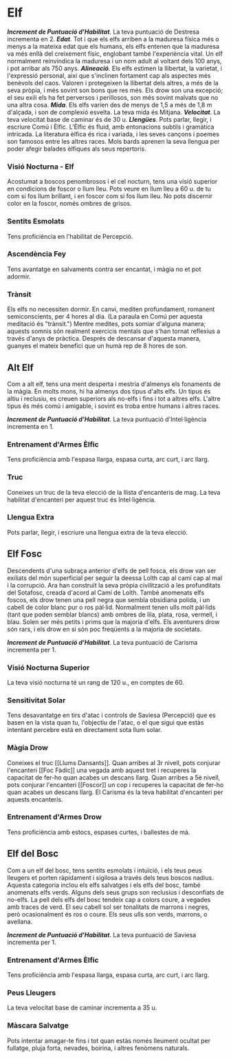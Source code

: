 # Elf

***Increment de Puntuació d'Habilitat***. La teva puntuació de Destresa incrementa en 2.
***Edat***. Tot i que els elfs arriben a la maduresa física més o menys a la mateixa edat que els humans, els elfs entenen que la maduresa va més enllà del creixement físic, englobant també l'experiència vital. Un elf normalment reinvindica la maduresa i un nom adult al voltant dels 100 anys, i pot arribar als 750 anys.
***Alineació***. Els elfs estimen la llibertat, la varietat, i l'expressió personal, així que s'inclinen fortament cap als aspectes més benèvols del caos. Valoren i protegeixen la llibertat dels altres, a més de la seva pròpia, i més sovint son bons que res més. Els drow son una excepció; el seu exili els ha fet perversos i perillosos, son més sovint malvats que no una altra cosa.
***Mida***. Els elfs varien des de menys de 1,5 a més de 1,8 m d'alçada, i son de complexió esvelta. La teva mida és Mitjana.
***Velocitat***. La teva velocitat base de caminar és de 30 u.
***Llengües***. Pots parlar, llegir, i escriure Comú i Èlfic. L'Èlfic és fluid, amb entonacions subtils i gramàtica intricada. La literatura èlfica és rica i variada, i les seves cançons i poemes son famosos entre les altres races. Mols bards aprenen la seva llengua per poder afegir balades èlfiques als seus repertoris.

### Visió Nocturna - Elf
Acostumat a boscos penombrosos i el cel nocturn, tens una visió superior en condicions de foscor o llum lleu. Pots veure en llum lleu a 60 u. de tu com si fos llum brillant, i en foscor com si fos llum lleu. No pots discernir color en la foscor, només ombres de grisos.
### Sentits Esmolats
Tens proficiència en l'habilitat de Percepció.
### Ascendència Fey
Tens avantatge en salvaments contra ser encantat, i màgia no et pot adormir.
### Trànsit
Els elfs no necessiten dormir. En canvi, mediten profundament, romanent semiconscients, per 4 hores al dia. (La paraula en Comú per aquesta meditació és "trànsit.") Mentre medites, pots somiar d'alguna manera; aquests somnis són realment exercicis mentals que s'han tornat reflexius a través d'anys de pràctica.
Després de descansar d'aquesta manera, guanyes el mateix benefici que un humà rep de 8 hores de son.


## Alt Elf
Com a alt elf, tens una ment desperta i mestria d'almenys els fonaments de la màgia. En molts mons, hi ha almenys dos tipus d'alts elfs. Un tipus és altiu i reclusiu, es creuen superiors als no-elfs i fins i tot a altres elfs. L'altre tipus és més comú i amigable, i sovint es troba entre humans i altres races.

***Increment de Puntuació d'Habilitat***. La teva puntuació d'Intel·ligència incrementa en 1.
### Entrenament d'Armes Èlfic
Tens proficiència amb l'espasa llarga, espasa curta, arc curt, i arc llarg.
### Truc
Coneixes un truc de la teva elecció de la llista d'encanteris de mag. La teva habilitat d'encanteri per aquest truc és Intel·ligència.
### Llengua Extra
Pots parlar, llegir, i escriure una llengua extra de la teva elecció.


## Elf Fosc
Descendents d'una subraça anterior d'elfs de pell fosca, els drow van ser exiliats del món superficial per seguir la deessa Lolth cap al camí cap al mal i la corrupció. Ara han construït la seva pròpia civilització a les profunditats del Sotafosc, creada d'acord al Camí de Lolth.
També anomenats elfs foscos, els drow tenen una pell negra que sembla obsidiana polida, i un cabell de color blanc pur o ros pàl·lid. Normalment tenen ulls molt pàl·lids (tant que poden semblar blancs) amb ombres de lila, plata, rosa, vermell, i blau. Solen ser més petits i prims que la majoria d'elfs. 
Els aventurers drow són rars, i els drow en sí són poc freqüents a la majoria de societats.

***Increment de Puntuació d'Habilitat***. La teva puntuació de Carisma incrementa per 1.
### Visió Nocturna Superior
La teva visió nocturna té un rang de 120 u., en comptes de 60.
### Sensitivitat Solar
Tens desavantatge en tirs d'atac i controls de Saviesa (Percepció) que es basen en la vista quan tu, l'objectiu de l'atac, o el que sigui que estàs intentant percebre està en directament sota llum solar.
### Màgia Drow
Coneixes el truc [[Llums Dansants]]. Quan arribes al 3r nivell, pots conjurar l'encanteri [[Foc Fàdic]] una vegada amb aquest tret i recuperes la capacitat de fer-ho quan acabes un descans llarg. Quan arribes a 5è nivell, pots conjurar l'encanteri [[Foscor]] un cop i recuperes la capacitat de fer-ho quan acabes un descans llarg. El Carisma és la teva habilitat d'encanteri per aquests encanteris.
### Entrenament d'Armes Drow
Tens proficiència amb estocs, espases curtes, i ballestes de mà.


## Elf del Bosc
Com a un elf del bosc, tens sentits esmolats i intuïció, i els teus peus lleugers et porten ràpidament i sigilosa a través dels teus boscos nadius. Aquesta categoria inclou els elfs salvatges i els elfs del bosc, també anomenats elfs verds. Alguns dels seus grups son reclusius i desconfiats de no-elfs.
La pell dels elfs del bosc tendeix cap a colors coure, a vegades amb traces de verd. El seu cabell sol ser tonalitats de marrons i negres, però ocasionalment és ros o coure. Els seus ulls son verds, marrons, o avellana.

***Increment de Puntuació d'Habilitat***. La teva puntuació de Saviesa incrementa per 1.

### Entrenament d'Armes Èlfic
Tens proficiència amb l'espasa llarga, espasa curta, arc curt, i arc llarg.
### Peus Lleugers
La teva velocitat base de caminar incrementa a 35 u.
### Màscara Salvatge
Pots intentar amagar-te fins i tot quan estàs només lleument ocultat per fullatge, pluja forta, nevades, boirina, i altres fenòmens naturals.
